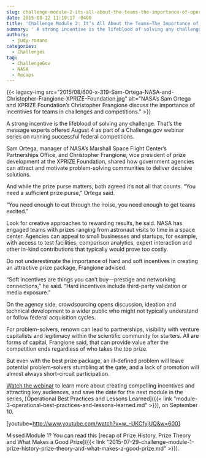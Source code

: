 ```yaml
---
slug: challenge-module-2-its-all-about-the-teams-the-importance-of-operational-incentives-in-prizes
date: 2015-08-12 11:10:17 -0400
title: 'Challenge Module 2: It’s All About the Teams—The Importance of Operational Incentives in Prizes'
summary: ' A strong incentive is the lifeblood of solving any challenge. That&rsquo;s the message experts offered August 4 as part of a Challenge.gov webinar series on running successful federal competitions. Sam Ortega, manager'
authors:
  - judy-romano
categories:
  - Challenges
tag:
  - ChallengeGov
  - NASA
  - Recaps
---
```


{{< legacy-img src="2015/08/600-x-319-Sam-Ortega-NASA-and-Christopher-Frangione-XPRIZE-Foundation.jpg" alt="NASA’s Sam Ortega and XPRIZE Foundation’s Christopher Frangione discuss the importance of incentives for teams in challenges and competitions." >}}

A strong incentive is the lifeblood of solving any challenge. That’s the message experts offered August 4 as part of a Challenge.gov webinar series on running successful federal competitions.

Sam Ortega, manager of NASA’s Marshall Space Flight Center’s Partnerships Office, and Christopher Frangione, vice president of prize development at the XPRIZE Foundation, shared how government agencies can attract and motivate problem-solving communities to deliver decisive solutions.

And while the prize purse matters, both agreed it’s not all that counts. “You need a sufficient prize purse,” Ortega said.

“You need enough to cut through the noise, you need enough to get teams excited.”

Look for creative approaches to rewarding results, he said. NASA has engaged teams with prizes ranging from astronaut visits to time in a space center. Agencies can appeal to small businesses and startups, for example, with access to test facilities, comparison analytics, expert interaction and other in-kind contributions that typically would prove too costly.

Do not underestimate the importance of hard and soft incentives in creating an attractive prize package, Frangione advised.

“Soft incentives are things you can’t buy—prestige and networking connections,” he said. “Hard incentives include third-party validation or media exposure.”

On the agency side, crowdsourcing opens discussion, ideation and technical development to a wider public who might not typically understand or follow federal acquisition cycles.

For problem-solvers, renown can lead to partnerships, visibility with venture capitalists and legitimacy within the scientific community for starters. All are forms of capital, Frangione said, that can provide value after the competition ends regardless of who takes the top prize.

But even with the best prize package, an ill-defined problem will leave potential problem-solvers stumbling at the gate, and a lack of promotion will almost always short-circuit participation.

[Watch the webinar](https://www.youtube.com/watch?v=w_-UKCfyjUQ&feature=youtu.be) to learn more about creating compelling incentives and attracting key audiences, and save the date for the next module in the series, [Operational Best Practices and Lessons Learned]({{< link "module-3-operational-best-practices-and-lessons-learned.md" >}}), on September 10.

[youtube=http://www.youtube.com/watch?v=w_-UKCfyjUQ&w=600]
  
Missed Module 1? You can read this [recap of Prize History, Prize Theory and What Makes a Good Prize]({{< link "2015-07-29-challenge-module-1-prize-history-prize-theory-and-what-makes-a-good-prize.md" >}}).